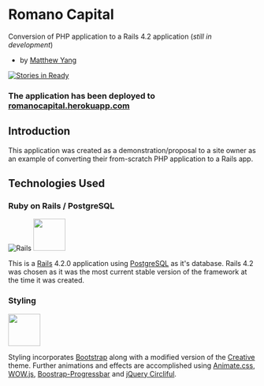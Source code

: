 # Romano Capital
Conversion of PHP application to a Rails 4.2 application (*still in development*)
- by [Matthew Yang](http://matthewgyang.com)

[![Stories in Ready](https://badge.waffle.io/yang70/romano.png?label=ready&title=Ready)](https://waffle.io/yang70/romano)

### The application has been deployed to [romanocapital.herokuapp.com](http://romanocapital.herokuapp.com)

## Introduction
This application was created as a demonstration/proposal to a site owner as an example of converting their from-scratch PHP application to a Rails app.  

## Technologies Used

### Ruby on Rails / PostgreSQL
![Rails](https://s3.amazonaws.com/matthewgyang/images/rails_logo.png)
<img src="https://s3.amazonaws.com/matthewgyang/images/icon_postgresql.png" width="65" />

This is a [Rails](http://rubyonrails.org) 4.2.0 application using [PostgreSQL](http://postgresql.org) as it's database.  Rails 4.2 was chosen as it was the most current stable version of the framework at the time it was created.

### Styling
<img src="https://s3.amazonaws.com/matthewgyang/images/bootstrap.png" width="65" />

Styling incorporates [Bootstrap](http://getbootstrap.com) along with a modified version of the [Creative](http://startbootstrap.com/template-overviews/creative) theme.  Further animations and effects are accomplished using [Animate.css](https://daneden.github.io/animate.css), [WOW.js](http://mynameismatthieu.com/WOW), [Boostrap-Progressbar](https://github.com/geersch/bootstrap-progressbar) and [jQuery Circliful](https://github.com/pguso/jquery-plugin-circliful).